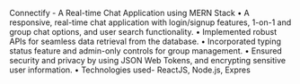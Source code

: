 Connectify - A Real-time Chat Application using MERN Stack 
• A responsive, real-time chat application with login/signup features,
  1-on-1 and group chat options, and user search functionality.
• Implemented robust APIs for seamless data retrieval from the
  database.
• Incorporated typing status feature and admin-only controls for group
  management.
• Ensured security and privacy by using JSON Web Tokens, and
  encrypting sensitive user information.
• Technologies used- ReactJS, Node.js, Expres
